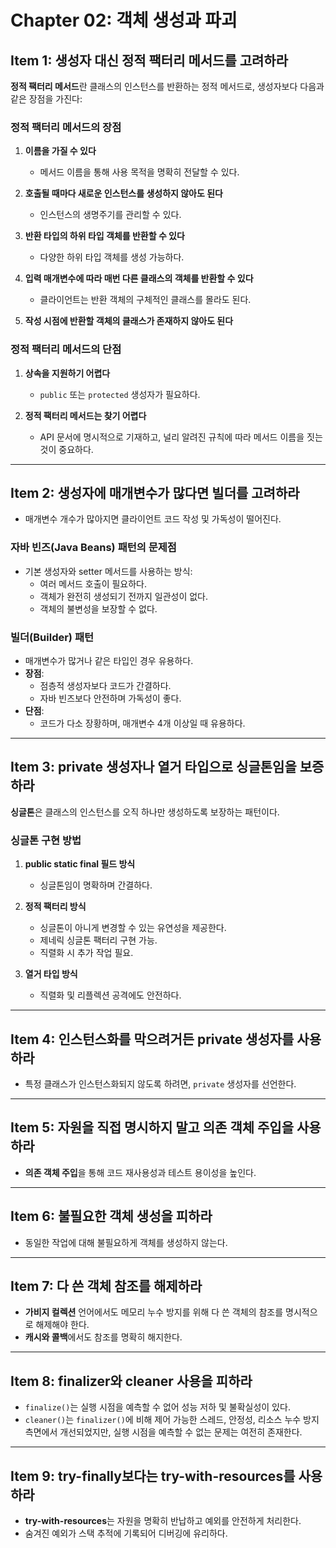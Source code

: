 # Chapter 02: 객체 생성과 파괴

## Item 1: 생성자 대신 정적 팩터리 메서드를 고려하라
**정적 팩터리 메서드**란 클래스의 인스턴스를 반환하는 정적 메서드로, 생성자보다 다음과 같은 장점을 가진다:

### 정적 팩터리 메서드의 장점
1. **이름을 가질 수 있다**  
   - 메서드 이름을 통해 사용 목적을 명확히 전달할 수 있다.

2. **호출될 때마다 새로운 인스턴스를 생성하지 않아도 된다**  
   - 인스턴스의 생명주기를 관리할 수 있다.

3. **반환 타입의 하위 타입 객체를 반환할 수 있다**  
   - 다양한 하위 타입 객체를 생성 가능하다.

4. **입력 매개변수에 따라 매번 다른 클래스의 객체를 반환할 수 있다**  
   - 클라이언트는 반환 객체의 구체적인 클래스를 몰라도 된다.

5. **작성 시점에 반환할 객체의 클래스가 존재하지 않아도 된다**

### 정적 팩터리 메서드의 단점
1. **상속을 지원하기 어렵다**  
   - `public` 또는 `protected` 생성자가 필요하다.

2. **정적 팩터리 메서드는 찾기 어렵다**  
   - API 문서에 명시적으로 기재하고, 널리 알려진 규칙에 따라 메서드 이름을 짓는 것이 중요하다.

---

## Item 2: 생성자에 매개변수가 많다면 빌더를 고려하라
- 매개변수 개수가 많아지면 클라이언트 코드 작성 및 가독성이 떨어진다.

### 자바 빈즈(Java Beans) 패턴의 문제점
- 기본 생성자와 setter 메서드를 사용하는 방식:
  - 여러 메서드 호출이 필요하다.
  - 객체가 완전히 생성되기 전까지 일관성이 없다.
  - 객체의 불변성을 보장할 수 없다.

### 빌더(Builder) 패턴
- 매개변수가 많거나 같은 타입인 경우 유용하다.
- **장점**:
  - 점층적 생성자보다 코드가 간결하다.
  - 자바 빈즈보다 안전하며 가독성이 좋다.
- **단점**:
  - 코드가 다소 장황하며, 매개변수 4개 이상일 때 유용하다.

---

## Item 3: private 생성자나 열거 타입으로 싱글톤임을 보증하라
**싱글톤**은 클래스의 인스턴스를 오직 하나만 생성하도록 보장하는 패턴이다.

### 싱글톤 구현 방법
1. **public static final 필드 방식**  
   - 싱글톤임이 명확하며 간결하다.

2. **정적 팩터리 방식**  
   - 싱글톤이 아니게 변경할 수 있는 유연성을 제공한다.
   - 제네릭 싱글톤 팩터리 구현 가능.
   - 직렬화 시 추가 작업 필요.

3. **열거 타입 방식**  
   - 직렬화 및 리플렉션 공격에도 안전하다.

---

## Item 4: 인스턴스화를 막으려거든 private 생성자를 사용하라
- 특정 클래스가 인스턴스화되지 않도록 하려면, `private` 생성자를 선언한다.

---

## Item 5: 자원을 직접 명시하지 말고 의존 객체 주입을 사용하라
- **의존 객체 주입**을 통해 코드 재사용성과 테스트 용이성을 높인다.

---

## Item 6: 불필요한 객체 생성을 피하라
- 동일한 작업에 대해 불필요하게 객체를 생성하지 않는다.

---

## Item 7: 다 쓴 객체 참조를 해제하라
- **가비지 컬렉션** 언어에서도 메모리 누수 방지를 위해 다 쓴 객체의 참조를 명시적으로 해제해야 한다.
- **캐시와 콜백**에서도 참조를 명확히 해지한다.

---

## Item 8: finalizer와 cleaner 사용을 피하라
- `finalize()`는 실행 시점을 예측할 수 없어 성능 저하 및 불확실성이 있다.
- `cleaner()`는 `finalizer()`에 비해 제어 가능한 스레드, 안정성, 리소스 누수 방지 측면에서 개선되었지만, 실행 시점을 예측할 수 없는 문제는 여전히 존재한다. 

---

## Item 9: try-finally보다는 try-with-resources를 사용하라
- **try-with-resources**는 자원을 명확히 반납하고 예외를 안전하게 처리한다.
- 숨겨진 예외가 스택 추적에 기록되어 디버깅에 유리하다.
